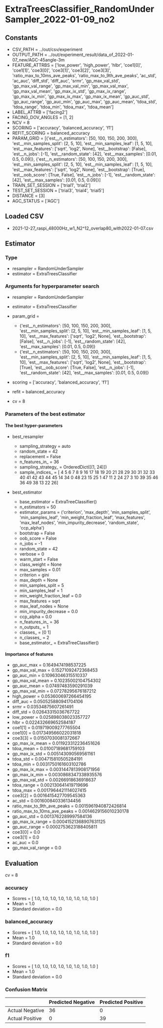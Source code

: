 # ExtraTreesClassifier_RandomUnderSampler_2022-01-09_no2
## Constants
- CSV_PATH = ../out/csv/experiment
- OUTPUT_PATH = ../out/experiment_result/data_of_2022-01-07_new/AGC-45angle-3m
- FEATURE_ATTRBS = ['low_power', 'high_power', 'hlbr', 'coe1[0]', 'coe1[1]', 'coe3[0]', 'coe3[1]', 'coe3[2]', 'coe3[3]', 'ratio_max_to_10ms_ave_peaks', 'ratio_max_to_9th_ave_peaks', 'ac_std', 'ac_auc', 'diff_std', 'diff_auc', 'srmr', 'gp_max_val_std', 'gp_max_val_range', 'gp_max_val_min', 'gp_max_val_max', 'gp_max_val_mean', 'gp_max_ix_std', 'gp_max_ix_range', 'gp_max_ix_min', 'gp_max_ix_max', 'gp_max_ix_mean', 'gp_auc_std', 'gp_auc_range', 'gp_auc_min', 'gp_auc_max', 'gp_auc_mean', 'tdoa_std', 'tdoa_range', 'tdoa_min', 'tdoa_max', 'tdoa_mean']
- LABEL_ATTRB = ['facing2']
- FACING_DOV_ANGLES = [1, 2]
- NCV = 8
- SCORING = ['accuracy', 'balanced_accuracy', 'f1']
- REFIT_SCORING = balanced_accuracy
- PARAM_GRID = [{'est__n_estimators': [50, 100, 150, 200, 300], 'est__min_samples_split': [2, 5, 10], 'est__min_samples_leaf': [1, 5, 10], 'est__max_features': ['sqrt', 'log2', None], 'est__bootstrap': [False], 'est__n_jobs': [-1], 'est__random_state': [42], 'est__max_samples': [0.01, 0.5, 0.09]}, {'est__n_estimators': [50, 100, 150, 200, 300], 'est__min_samples_split': [2, 5, 10], 'est__min_samples_leaf': [1, 5, 10], 'est__max_features': ['sqrt', 'log2', None], 'est__bootstrap': [True], 'est__oob_score': [True, False], 'est__n_jobs': [-1], 'est__random_state': [42], 'est__max_samples': [0.01, 0.5, 0.09]}]
- TRAIN_SET_SESSION = ['trial1', 'trial2']
- TEST_SET_SESSION = ['trial3', 'trial4', 'trial5']
- DISTANCE = [3]
- AGC_STATUS = ['AGC']

## Loaded CSV
- 2021-12-27_raspi_48000Hz_w1_N2^12_overlap80_with2022-01-07.csv

## Estimator
### Type
- resampler = RandomUnderSampler
- estimator = ExtraTreesClassifier

### Arguments for hyperparameter search
- resampler = RandomUnderSampler
- estimator = ExtraTreesClassifier
- param_grid = 
	- {'est__n_estimators': [50, 100, 150, 200, 300], 'est__min_samples_split': [2, 5, 10], 'est__min_samples_leaf': [1, 5, 10], 'est__max_features': ['sqrt', 'log2', None], 'est__bootstrap': [False], 'est__n_jobs': [-1], 'est__random_state': [42], 'est__max_samples': [0.01, 0.5, 0.09]}
	- {'est__n_estimators': [50, 100, 150, 200, 300], 'est__min_samples_split': [2, 5, 10], 'est__min_samples_leaf': [1, 5, 10], 'est__max_features': ['sqrt', 'log2', None], 'est__bootstrap': [True], 'est__oob_score': [True, False], 'est__n_jobs': [-1], 'est__random_state': [42], 'est__max_samples': [0.01, 0.5, 0.09]}

- scoring = ['accuracy', 'balanced_accuracy', 'f1']
- refit = balanced_accuracy
- cv = 8

### Parameters of the best estimator
#### The best hyper-parameters
- best_resampler
	- sampling_strategy = auto
	- random_state = 42
	- replacement = False
	- n_features_in_ = 36
	- sampling_strategy_ = OrderedDict([(1, 24)])
	- sample_indices_ = [ 4  5  6  7  8  9 16 17 18 19 20 21 28 29 30 31 32 33 40 41 42 43 44 45
 14 34  0 48 23 15 25  1 47 11  2 24 27  3 10 39 35 46 36 49 38 13 22 26]

- best_estimator
	- base_estimator = ExtraTreeClassifier()
	- n_estimators = 50
	- estimator_params = ('criterion', 'max_depth', 'min_samples_split', 'min_samples_leaf', 'min_weight_fraction_leaf', 'max_features', 'max_leaf_nodes', 'min_impurity_decrease', 'random_state', 'ccp_alpha')
	- bootstrap = False
	- oob_score = False
	- n_jobs = -1
	- random_state = 42
	- verbose = 0
	- warm_start = False
	- class_weight = None
	- max_samples = 0.01
	- criterion = gini
	- max_depth = None
	- min_samples_split = 5
	- min_samples_leaf = 1
	- min_weight_fraction_leaf = 0.0
	- max_features = sqrt
	- max_leaf_nodes = None
	- min_impurity_decrease = 0.0
	- ccp_alpha = 0.0
	- n_features_in_ = 36
	- n_outputs_ = 1
	- classes_ = [0 1]
	- n_classes_ = 2
	- base_estimator_ = ExtraTreeClassifier()

#### Importance of features
- gp_auc_max = 0.1649474198537225
- gp_max_val_max = 0.15271092472368453
- gp_auc_min = 0.10963046315510337
- gp_max_val_mean = 0.10235002104754302
- gp_auc_mean = 0.07497483590291039
- gp_max_val_min = 0.07278295676187212
- high_power = 0.053600697266454195
- diff_auc = 0.050525880941704106
- srmr = 0.03534875607261491
- diff_std = 0.02643315036767722
- low_power = 0.025898038023357727
- hlbr = 0.022432669652584187
- coe1[1] = 0.019719009277765504
- coe1[0] = 0.017349566022031818
- coe3[3] = 0.01507030081372667
- gp_max_ix_mean = 0.011923312236451626
- tdoa_mean = 0.01007189681759103
- gp_max_ix_std = 0.005143090569561161
- tdoa_std = 0.004715810505284191
- tdoa_min = 0.0031750161603102786
- gp_max_ix_max = 0.0031447813908171956
- gp_max_ix_min = 0.0030868347338935576
- gp_max_val_std = 0.00266918636918637
- tdoa_range = 0.002130641419719696
- tdoa_max = 0.0017964421114027415
- coe3[2] = 0.0016415427709545363
- ac_std = 0.001600840336134456
- ratio_max_to_9th_ave_peaks = 0.0015961940872426814
- ratio_max_to_10ms_ave_peaks = 0.0014629156010230178
- gp_auc_std = 0.0013762289997584136
- gp_max_ix_range = 0.00041521368907631125
- gp_auc_range = 0.0002753623188405811
- coe3[0] = 0.0
- coe3[1] = 0.0
- ac_auc = 0.0
- gp_max_val_range = 0.0

## Evaluation
cv = 8
### accuracy
- Scores = [ 1.0, 1.0, 1.0, 1.0, 1.0, 1.0, 1.0, 1.0 ]
- Mean = 1.0
- Standard deviation = 0.0

### balanced_accuracy
- Scores = [ 1.0, 1.0, 1.0, 1.0, 1.0, 1.0, 1.0, 1.0 ]
- Mean = 1.0
- Standard deviation = 0.0

### f1
- Scores = [ 1.0, 1.0, 1.0, 1.0, 1.0, 1.0, 1.0, 1.0 ]
- Mean = 1.0
- Standard deviation = 0.0

### Confusion Matrix
|  | Predicted Negative | Predicted Positive |
| --- | --- | --- |
| Actual Negative | 36 | 0 |
| Actual Positive | 0 | 39 |

      